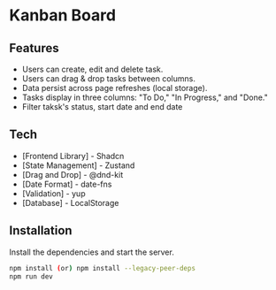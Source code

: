 # Kanban Board


## Features

- Users can create, edit and delete task.
- Users can drag &amp; drop tasks between columns.
- Data persist across page refreshes (local storage).
- Tasks display in three columns: &quot;To Do,&quot; &quot;In Progress,&quot; and &quot;Done.&quot;
- Filter taksk's status, start date and end date

## Tech
- [Frontend Library] - Shadcn
- [State Management] - Zustand
- [Drag and Drop] - @dnd-kit 
- [Date Format] - date-fns
- [Validation] - yup
- [Database] - LocalStorage

## Installation
Install the dependencies and start the server.

```sh
npm install (or) npm install --legacy-peer-deps
npm run dev
```
